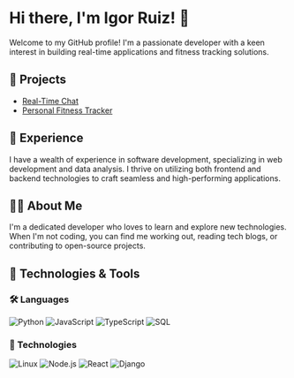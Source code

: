 # Hi there, I'm Igor Ruiz! 👋

Welcome to my GitHub profile! I'm a passionate developer with a keen interest in building real-time applications and fitness tracking solutions.

## 🚀 Projects
- [Real-Time Chat](https://github.com/ElTiToRuiz/Real-Time-Chat)
- [Personal Fitness Tracker](https://github.com/ElTiToRuiz/Personal-Fitness-Tracker)

## 💼 Experience
I have a wealth of experience in software development, specializing in web development and data analysis. I thrive on utilizing both frontend and backend technologies to craft seamless and high-performing applications.

## 👨‍💻 About Me
I'm a dedicated developer who loves to learn and explore new technologies. When I'm not coding, you can find me working out, reading tech blogs, or contributing to open-source projects.

## 🔧 Technologies & Tools

### 🛠️ Languages
![Python](https://img.shields.io/badge/-Python-000?&logo=Python)
![JavaScript](https://img.shields.io/badge/-JavaScript-000?&logo=JavaScript)
![TypeScript](https://img.shields.io/badge/-TypeScript-000?&logo=TypeScript)
![SQL](https://img.shields.io/badge/-SQL-000?&logo=MySQL)

### 🧰 Technologies
![Linux](https://img.shields.io/badge/-Linux-000?&logo=Linux)
![Node.js](https://img.shields.io/badge/-Node.js-000?&logo=node.js)
![React](https://img.shields.io/badge/-React-000?&logo=React)
![Django](https://img.shields.io/badge/-Django-000?&logo=Django)